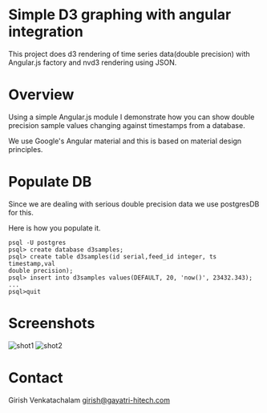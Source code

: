 Simple D3 graphing with angular integration
===========================================

This project does d3 rendering of time series data(double precision)
with Angular.js factory and nvd3 rendering using JSON.

Overview
========

Using a simple Angular.js module I demonstrate how 
 you can show double precision sample values changing against timestamps
from a database.

We use Google's Angular material and this is based on
 material design principles.

Populate DB
===========

Since we are dealing with serious double precision data we use
postgresDB for this.

Here is how you populate it.
```
psql -U postgres
psql> create database d3samples;
psql> create table d3samples(id serial,feed_id integer, ts timestamp,val
double precision);
psql> insert into d3samples values(DEFAULT, 20, 'now()', 23432.343);
...
psql>quit
```

Screenshots
===========

![shot1](https://cloud.githubusercontent.com/assets/6890469/23990173/36d1fe64-0a5b-11e7-8fd0-f45a5f2296d2.png)
![shot2](https://cloud.githubusercontent.com/assets/6890469/23990184/3efab61c-0a5b-11e7-905b-a08366880281.png)


Contact
=======

Girish Venkatachalam <girish@gayatri-hitech.com>
